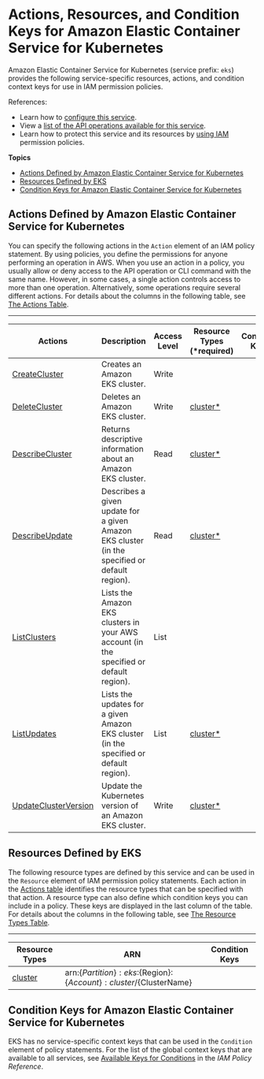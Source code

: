 # Actions, Resources, and Condition Keys for Amazon Elastic Container Service for Kubernetes<a name="list_amazonelasticcontainerserviceforkubernetes"></a>

Amazon Elastic Container Service for Kubernetes \(service prefix: `eks`\) provides the following service\-specific resources, actions, and condition context keys for use in IAM permission policies\.

References:
+ Learn how to [configure this service](https://docs.aws.amazon.com/eks/latest/userguide/)\.
+ View a [list of the API operations available for this service](https://docs.aws.amazon.com/eks/latest/APIReference/)\.
+ Learn how to protect this service and its resources by [using IAM](https://docs.aws.amazon.com/eks/latest/userguide/IAM_policies.html) permission policies\.

**Topics**
+ [Actions Defined by Amazon Elastic Container Service for Kubernetes](#amazonelasticcontainerserviceforkubernetes-actions-as-permissions)
+ [Resources Defined by EKS](#amazonelasticcontainerserviceforkubernetes-resources-for-iam-policies)
+ [Condition Keys for Amazon Elastic Container Service for Kubernetes](#amazonelasticcontainerserviceforkubernetes-policy-keys)

## Actions Defined by Amazon Elastic Container Service for Kubernetes<a name="amazonelasticcontainerserviceforkubernetes-actions-as-permissions"></a>

You can specify the following actions in the `Action` element of an IAM policy statement\. By using policies, you define the permissions for anyone performing an operation in AWS\. When you use an action in a policy, you usually allow or deny access to the API operation or CLI command with the same name\. However, in some cases, a single action controls access to more than one operation\. Alternatively, some operations require several different actions\. For details about the columns in the following table, see [The Actions Table](reference_policies_actions-resources-contextkeys.md#actions_table)\.


****  

| Actions | Description | Access Level | Resource Types \(\*required\) | Condition Keys | Dependent Actions | 
| --- | --- | --- | --- | --- | --- | 
|   [ CreateCluster ](https://docs.aws.amazon.com/eks/latest/APIReference/API_CreateCluster.html)  | Creates an Amazon EKS cluster\. | Write |  |  |  | 
|   [ DeleteCluster ](https://docs.aws.amazon.com/eks/latest/APIReference/API_DeleteCluster.html)  | Deletes an Amazon EKS cluster\. | Write |   [ cluster\* ](#amazonelasticcontainerserviceforkubernetes-cluster)   |  |  | 
|   [ DescribeCluster ](https://docs.aws.amazon.com/eks/latest/APIReference/API_DescribeCluster.html)  | Returns descriptive information about an Amazon EKS cluster\. | Read |   [ cluster\* ](#amazonelasticcontainerserviceforkubernetes-cluster)   |  |  | 
|   [ DescribeUpdate ](https://docs.aws.amazon.com/eks/latest/APIReference/API_DescribeUpdate.html)  | Describes a given update for a given Amazon EKS cluster \(in the specified or default region\)\. | Read |   [ cluster\* ](#amazonelasticcontainerserviceforkubernetes-cluster)   |  |  | 
|   [ ListClusters ](https://docs.aws.amazon.com/eks/latest/APIReference/API_ListClusters.html)  | Lists the Amazon EKS clusters in your AWS account \(in the specified or default region\)\. | List |  |  |  | 
|   [ ListUpdates ](https://docs.aws.amazon.com/eks/latest/APIReference/API_ListUpdates.html)  | Lists the updates for a given Amazon EKS cluster \(in the specified or default region\)\. | List |   [ cluster\* ](#amazonelasticcontainerserviceforkubernetes-cluster)   |  |  | 
|   [ UpdateClusterVersion ](https://docs.aws.amazon.com/eks/latest/APIReference/API_UpdateClusterVersion.html)  | Update the Kubernetes version of an Amazon EKS cluster\. | Write |   [ cluster\* ](#amazonelasticcontainerserviceforkubernetes-cluster)   |  |  | 

## Resources Defined by EKS<a name="amazonelasticcontainerserviceforkubernetes-resources-for-iam-policies"></a>

The following resource types are defined by this service and can be used in the `Resource` element of IAM permission policy statements\. Each action in the [Actions table](#amazonelasticcontainerserviceforkubernetes-actions-as-permissions) identifies the resource types that can be specified with that action\. A resource type can also define which condition keys you can include in a policy\. These keys are displayed in the last column of the table\. For details about the columns in the following table, see [The Resource Types Table](reference_policies_actions-resources-contextkeys.md#resources_table)\.


****  

| Resource Types | ARN | Condition Keys | 
| --- | --- | --- | 
|   [ cluster ](https://docs.aws.amazon.com/eks/latest/userguide/getting-started.html)  |  arn:$\{Partition\}:eks:$\{Region\}:$\{Account\}:cluster/$\{ClusterName\}  |  | 

## Condition Keys for Amazon Elastic Container Service for Kubernetes<a name="amazonelasticcontainerserviceforkubernetes-policy-keys"></a>

EKS has no service\-specific context keys that can be used in the `Condition` element of policy statements\. For the list of the global context keys that are available to all services, see [Available Keys for Conditions](reference_policies_condition-keys.html#AvailableKeys) in the *IAM Policy Reference*\.
